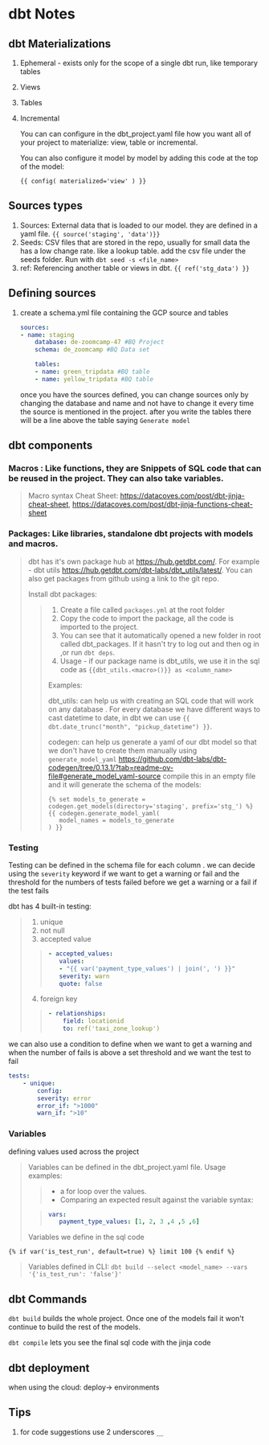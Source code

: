 # dbt Notes

## dbt Materializations

1. Ephemeral - exists only for the scope of a single dbt run, like temporary tables
2. Views
3. Tables
4. Incremental

    You can can configure in the dbt_project.yaml file how you want all of your project to materialize: view, table or incremental.

    You can also configure it model by model by adding this code at the top of the model:

    ```jinja
    {{ config( materialized='view' ) }}
    ```

## Sources types

1. Sources: External data that is loaded to our model. they are defined in a yaml file. `{{ source('staging', 'data')}}`
2. Seeds: CSV files that are stored in the repo, usually for small data the has a low change rate. like a lookup table. add the csv file under the seeds folder. Run with `dbt seed -s <file_name>`
3. ref: Referencing another table or views in dbt. `{{ ref('stg_data') }}`

## Defining sources

1. create a schema.yml file containing the GCP source and tables

    ```yaml
    sources:
    - name: staging
        database: de-zoomcamp-47 #BQ Project
        schema: de_zoomcamp #BQ Data set 

        tables:
        - name: green_tripdata #BQ table
        - name: yellow_tripdata #BQ table
    ```

    once you have the sources defined, you can change sources only by changing the database and name and not have to change it every time the source is mentioned in the project.
    after you write the tables there will be a line above the table saying `Generate model`

## dbt components

### Macros : Like functions, they are Snippets of SQL code that can be reused in the project. They can also take variables.

> Macro syntax Cheat Sheet: <https://datacoves.com/post/dbt-jinja-cheat-sheet>, <https://datacoves.com/post/dbt-jinja-functions-cheat-sheet>

### Packages: Like libraries, standalone dbt projects with models and macros.

> dbt has it's own package hub at <https://hub.getdbt.com/>. For example - dbt utils <https://hub.getdbt.com/dbt-labs/dbt_utils/latest/>.
> You can also get packages from github using a link to the git repo.
>
> Install dbt packages:
>
>> 1. Create a file called `packages.yml` at the root folder
>> 2. Copy the code to import the package, all the code is imported to the project.
>> 3. You can see that it automatically opened a new folder in root called dbt_packages. If it hasn't try to log out and then og in ,or  run `dbt deps`.
>> 4. Usage - if our package name is dbt_utils, we use it in the sql code as `{{dbt_utils.<macro>()}} as <column_name>`
>>
>> Examples:
>>
>> dbt_utils: can help us with creating an SQL code that will work on any database . For every database we have different ways to cast datetime to date, in dbt we can use `{{ dbt.date_trunc("month", "pickup_datetime") }}`.
>>
>> codegen: can help us generate a yaml of our dbt model so that we don't have to create them manually using `generate_model_yaml` <https://github.com/dbt-labs/dbt-codegen/tree/0.13.1/?tab=readme-ov-file#generate_model_yaml-source>
>> compile this in an empty file and it will generate the schema of the models:
>>
>>```jinja
>>{% set models_to_generate = codegen.get_models(directory='staging', prefix='stg_') %}
>>{{ codegen.generate_model_yaml(
>>    model_names = models_to_generate
>>) }}
>>```

### Testing

Testing can be defined in the schema file for each column . we can decide using the `severity` keyword if we want to get a warning or fail and the threshold for the numbers of tests failed before we get a warning or a fail if the test fails

dbt has 4 built-in testing:

>1. unique
>2. not null
>3. accepted value
>
>>```yaml
>>- accepted_values:
>>    values:
>>    - "{{ var('payment_type_values') | join(', ') }}"
>>    severity: warn
>>    quote: false
>>```
>
>4. foreign key
>
>>```yaml
>> - relationships:
>>     field: locationid
>>     to: ref('taxi_zone_lookup')
>>```

we can also use a condition to define when we want to get a warning and when the number of fails is above a set threshold and we want the test to fail

```yaml
tests:
    - unique:
        config:
        severity: error
        error_if: ">1000"
        warn_if: ">10"
```

### Variables

defining values used across the project

>Variables can be defined in the dbt_project.yaml file.
> Usage examples:
>
>>* a for loop over the values.
>>* Comparing an expected result against the variable
> syntax:
>
>>```yml
>>vars:
>>    payment_type_values: [1, 2, 3 ,4 ,5 ,6]
>>```
>
>Variables we define in the sql code

```jinja
{% if var('is_test_run', default=true) %} limit 100 {% endif %}
```

>Variables defined in CLI:
`dbt build --select <model_name> --vars '{'is_test_run': 'false'}'`

## dbt Commands

`dbt build` builds the whole project. Once one of the models fail it won't continue to build the rest of the models.

`dbt compile` lets you see the final sql code with the jinja code

## dbt deployment

when using the cloud:
deploy-> environments

## Tips

1. for code suggestions use 2 underscores `__`
